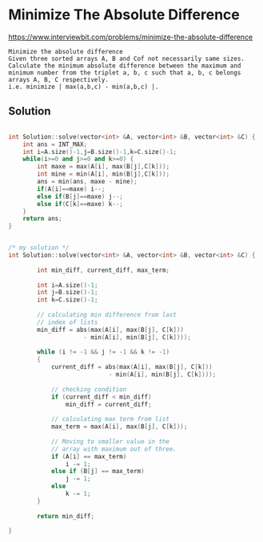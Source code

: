 # Minimize The Absolute Difference

https://www.interviewbit.com/problems/minimize-the-absolute-difference


	Minimize the absolute difference
	Given three sorted arrays A, B and Cof not necessarily same sizes.
	Calculate the minimum absolute difference between the maximum and minimum number from the triplet a, b, c such that a, b, c belongs arrays A, B, C respectively.
	i.e. minimize | max(a,b,c) - min(a,b,c) |.
## Solution

```cpp

int Solution::solve(vector<int> &A, vector<int> &B, vector<int> &C) {
    int ans = INT_MAX;
    int i=A.size()-1,j=B.size()-1,k=C.size()-1;
    while(i>=0 and j>=0 and k>=0) {
        int maxe = max(A[i], max(B[j],C[k]));
        int mine = min(A[i], min(B[j],C[k]));
        ans = min(ans, maxe - mine);
        if(A[i]==maxe) i--;
        else if(B[j]==maxe) j--;
        else if(C[k]==maxe) k--;
    }
    return ans;
}


/* my solution */
int Solution::solve(vector<int> &A, vector<int> &B, vector<int> &C) {
    
        int min_diff, current_diff, max_term; 
        
        int i=A.size()-1;
        int j=B.size()-1;
        int k=C.size()-1;
  
        // calculating min difference from last 
        // index of lists 
        min_diff = abs(max(A[i], max(B[j], C[k]))  
                     - min(A[i], min(B[j], C[k]))); 
  
        while (i != -1 && j != -1 && k != -1)  
        { 
            current_diff = abs(max(A[i], max(B[j], C[k]))  
                            - min(A[i], min(B[j], C[k]))); 
  
            // checking condition 
            if (current_diff < min_diff) 
                min_diff = current_diff; 
  
            // calculating max term from list 
            max_term = max(A[i], max(B[j], C[k])); 
  
            // Moving to smaller value in the 
            // array with maximum out of three. 
            if (A[i] == max_term) 
                i -= 1; 
            else if (B[j] == max_term) 
                j -= 1; 
            else
                k -= 1; 
        } 
          
        return min_diff; 
        
}

```
